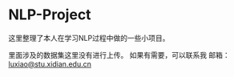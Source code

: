 # NLP-Project
这里整理了本人在学习NLP过程中做的一些小项目。  

里面涉及的数据集这里没有进行上传。 如果有需要，可以联系我   邮箱：luxiao@stu.xidian.edu.cn
